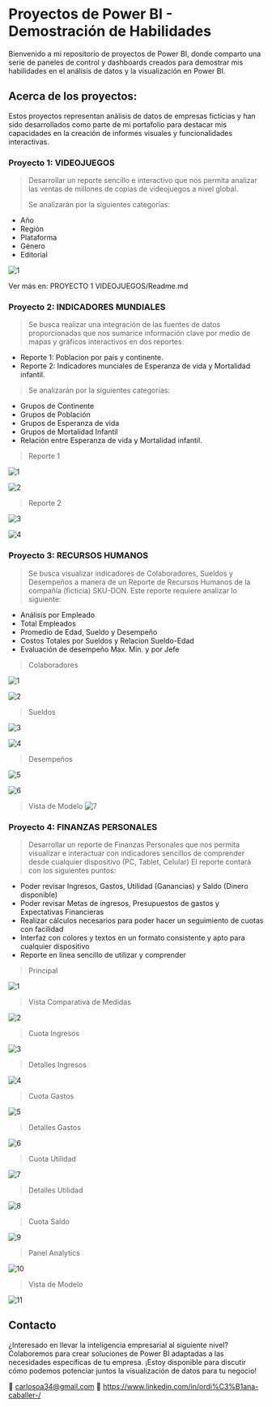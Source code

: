 # Proyectos de Power BI - Demostración de Habilidades

Bienvenido a mi repositorio de proyectos de Power BI, donde comparto una serie de paneles de control y dashboards creados para demostrar mis habilidades en el análisis de datos y la visualización en Power BI.

## Acerca de los proyectos:

Estos proyectos representan análisis de datos de empresas ficticias y han sido desarrollados como parte de mi portafolio para destacar mis capacidades en la creación de informes visuales y funcionalidades interactivas.

### Proyecto 1: VIDEOJUEGOS
> Desarrollar un reporte sencillo e interactivo que nos permita analizar las ventas de millones de copias de videojuegos a nivel global.
>
> Se analizarán por la siguientes categorías:
  - Año
  - Región
  - Plataforma
  - Género
  - Editorial
    
![1](https://github.com/Ordinana/Power-BI-Projects/assets/102070528/639697b9-7564-4619-85de-2f011f9b52a6)

Ver más en: PROYECTO 1 VIDEOJUEGOS/Readme.md


### Proyecto 2: INDICADORES MUNDIALES
> Se busca realizar una integración de las fuentes de datos proporcionadas que nos sumarice información clave por medio de mapas y gráficos interactivos en dos reportes:
  - Reporte 1: Poblacion por país y continente.
  - Reporte 2: Indicadores munciales de Esperanza de vida y Mortalidad infantil.
> Se analizarán por la siguientes categorías:
  - Grupos de Continente
  - Grupos de Población
  - Grupos de Esperanza de vida
  - Grupos de Mortalidad Infantil
  - Relación entre Esperanza de vida y Mortalidad infantil.

> Reporte 1

![1](https://github.com/Ordinana/Power-BI-Projects/assets/102070528/95a88917-942e-467c-857d-5a399ec83d84)

![2](https://github.com/Ordinana/Power-BI-Projects/assets/102070528/425e3db0-e054-4100-a6e6-1db9deb9c03d)

> Reporte 2

![3](https://github.com/Ordinana/Power-BI-Projects/assets/102070528/1e634a80-4fa3-4f20-a3c9-3ddd1ac469a5)

![4](https://github.com/Ordinana/Power-BI-Projects/assets/102070528/a4acf0a6-b3e6-4c3b-a4ec-42ce162e9a83)


### Proyecto 3: RECURSOS HUMANOS
> Se busca visualizar indicadores de Colaboradores, Sueldos y Desempeños a manera de un Reporte de Recursos Humanos de la compañía (ficticia) SKU-DON.
> Este reporte requiere analizar lo siguiente:
  - Análisis por Empleado
  - Total Empleados
  - Promedio de Edad, Sueldo y Desempeño
  - Costos Totales por Sueldos y Relacion Sueldo-Edad
  - Evaluación de desempeño Max. Min. y por Jefe

> Colaboradores

![1](https://github.com/Ordinana/Power-BI-Projects/assets/102070528/7da6c691-f78a-42ee-8e46-876f4da33ba4)

![2](https://github.com/Ordinana/Power-BI-Projects/assets/102070528/dd49873a-65a6-4176-95f2-25ceb1175e7d)

> Sueldos

![3](https://github.com/Ordinana/Power-BI-Projects/assets/102070528/906f6311-b054-4d31-9fb0-c51d43af41c6)

![4](https://github.com/Ordinana/Power-BI-Projects/assets/102070528/387793ac-06c1-41e7-a64b-79ea4227eef3)

> Desempeños

![5](https://github.com/Ordinana/Power-BI-Projects/assets/102070528/91876bea-410f-48f1-ad33-f3cb81211de3)

![6](https://github.com/Ordinana/Power-BI-Projects/assets/102070528/46493b91-3fab-4adc-8cc5-8d9b6a15763e)

> Vista de Modelo
![7](https://github.com/Ordinana/Power-BI-Projects/assets/102070528/5885c721-3090-4262-8ace-aa184fd32d3a)


### Proyecto 4: FINANZAS PERSONALES
> Desarrollar un reporte de Finanzas Personales que nos permita visualizar e interactuar con indicadores sencillos de comprender desde cualquier dispositivo (PC, Tablet, Celular)
> El reporte contará con los siguientes puntos:
  - Poder revisar Ingresos, Gastos, Utilidad (Ganancias) y Saldo (Dinero disponible)
  - Poder revisar Metas de ingresos, Presupuestos de gastos y Expectativas Financieras
  - Realizar cálculos necesarios para poder hacer un seguimiento de cuotas con facilidad
  - Interfaz con colores y textos en un formato consistente y apto para cualquier dispositivo
  - Reporte en línea sencillo de utilizar y comprender

> Principal

![1](https://github.com/Ordinana/Power-BI-Projects/assets/102070528/ad1fa713-6488-4c3c-81b9-c10a7c70b3db)

> Vista Comparativa de Medidas

![2](https://github.com/Ordinana/Power-BI-Projects/assets/102070528/4830b5ba-935f-42ed-8900-ae6ee3059618)

> Cuota Ingresos

![3](https://github.com/Ordinana/Power-BI-Projects/assets/102070528/d88b9749-917b-4b2a-91bf-c978b598110b)

> Detalles Ingresos

![4](https://github.com/Ordinana/Power-BI-Projects/assets/102070528/3cf725d9-5c32-4f99-9b6c-3f7d7462a90f)

> Cuota Gastos

![5](https://github.com/Ordinana/Power-BI-Projects/assets/102070528/6d83bdba-8346-4b7a-80f3-278e60935a32)

> Detalles Gastos

![6](https://github.com/Ordinana/Power-BI-Projects/assets/102070528/4751038d-8b50-44b8-9c41-a3837941a0d0)

> Cuota Utilidad

![7](https://github.com/Ordinana/Power-BI-Projects/assets/102070528/ae3dc168-0574-4f51-9ffa-108d7864e61d)

> Detalles Utilidad

![8](https://github.com/Ordinana/Power-BI-Projects/assets/102070528/83239f30-6aea-4ee8-992e-21ee568e916c)

> Cuota Saldo

![9](https://github.com/Ordinana/Power-BI-Projects/assets/102070528/71e58867-93e1-423f-a8a6-96d0c3854bb9)

> Panel Analytics

![10](https://github.com/Ordinana/Power-BI-Projects/assets/102070528/fc112bc2-ec40-4783-a71e-0c514a3db7e3)

> Vista de Modelo

![11](https://github.com/Ordinana/Power-BI-Projects/assets/102070528/beb9c32d-22ef-44db-b0e4-79a525346dd1)


## Contacto

¿Interesado en llevar la inteligencia empresarial al siguiente nivel? Colaboremos para crear soluciones de Power BI adaptadas a las necesidades específicas de tu empresa.
¡Estoy disponible para discutir cómo podemos potenciar juntos la visualización de datos para tu negocio!

📧 carlosoa34@gmail.com
🔗 https://www.linkedin.com/in/ordi%C3%B1ana-caballer-/
